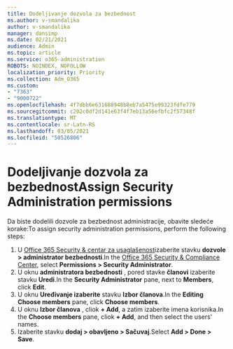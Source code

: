 ```yaml
---
title: Dodeljivanje dozvola za bezbednost
ms.author: v-smandalika
author: v-smandalika
manager: dansimp
ms.date: 02/21/2021
audience: Admin
ms.topic: article
ms.service: o365-administration
ROBOTS: NOINDEX, NOFOLLOW
localization_priority: Priority
ms.collection: Adm_O365
ms.custom:
- "7363"
- "9000722"
ms.openlocfilehash: 4f7dbb6e631688948b8eb7a5475e99323fdfe779
ms.sourcegitcommit: c202c0df2d141e63f4f7eb13a56efbfc2f57348f
ms.translationtype: MT
ms.contentlocale: sr-Latn-RS
ms.lasthandoff: 03/05/2021
ms.locfileid: "50526806"
---
```

# <a name="assign-security-administration-permissions"></a><span data-ttu-id="da666-102">Dodeljivanje dozvola za bezbednost</span><span class="sxs-lookup"><span data-stu-id="da666-102">Assign Security Administration permissions</span></span>

<span data-ttu-id="da666-103">Da biste dodelili dozvole za bezbednost administracije, obavite sledeće korake:</span><span class="sxs-lookup"><span data-stu-id="da666-103">To assign security administration permissions, perform the following steps:</span></span>

1. <span data-ttu-id="da666-104">U [Office 365 Security & centar za usaglašenost](https://sip.protection.office.com/homepage)izaberite stavku **dozvole > administrator bezbednosti**.</span><span class="sxs-lookup"><span data-stu-id="da666-104">In the [Office 365 Security & Compliance Center](https://sip.protection.office.com/homepage), select **Permissions > Security Administrator**.</span></span>
2. <span data-ttu-id="da666-105">U oknu **administratora bezbednosti** , pored stavke **članovi** izaberite stavku **Uredi**.</span><span class="sxs-lookup"><span data-stu-id="da666-105">In the **Security Administrator** pane, next to **Members**, click **Edit**.</span></span>
3. <span data-ttu-id="da666-106">U oknu **Uređivanje izaberite** stavku **Izbor članova**.</span><span class="sxs-lookup"><span data-stu-id="da666-106">In the **Editing Choose members** pane, click **Choose members**.</span></span>
4. <span data-ttu-id="da666-107">U oknu **Izbor članova** , cliok **+ Add**, a zatim izaberite imena korisnika.</span><span class="sxs-lookup"><span data-stu-id="da666-107">In the **Choose members** pane, cliok **+ Add**, and then select the users' names.</span></span>
5. <span data-ttu-id="da666-108">Izaberite stavku **dodaj > obavljeno > Sačuvaj**.</span><span class="sxs-lookup"><span data-stu-id="da666-108">Select **Add > Done > Save**.</span></span>
